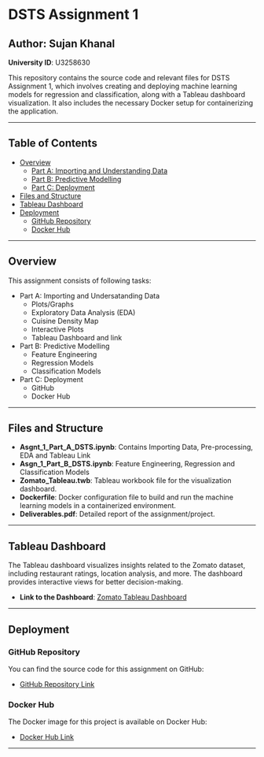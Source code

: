 # DSTS Assignment 1

## Author: Sujan Khanal  
**University ID**: U3258630  

This repository contains the source code and relevant files for DSTS Assignment 1, which involves creating and deploying machine learning models for regression and classification, along with a Tableau dashboard visualization. It also includes the necessary Docker setup for containerizing the application.

---

## Table of Contents
- [Overview](#overview)
  - [Part A: Importing and Understanding Data](#part-a-importing-and-understanding-data)
  - [Part B: Predictive Modelling](#part-b-predictive-modelling)
  - [Part C: Deployment](#part-c-deployment)
- [Files and Structure](#files-and-structure)
- [Tableau Dashboard](#tableau-dashboard)
- [Deployment](#deployment)
  - [GitHub Repository](#github-repository)
  - [Docker Hub](#docker-hub)

---

## Overview

This assignment consists of following tasks:
- Part A: Importing and Undersatanding Data
    - Plots/Graphs
    - Exploratory Data Analysis (EDA)
    - Cuisine Density Map
    - Interactive Plots
    - Tableau Dashboard and link
- Part B: Predictive Modelling
    - Feature Engineering
    - Regression Models
    - Classification Models
- Part C: Deployment
    - GitHub
    - Docker Hub

---

## Files and Structure

- **Asgnt_1_Part_A_DSTS.ipynb**: Contains Importing Data, Pre-processing, EDA and Tableau Link
- **Asgn_1_Part_B_DSTS.ipynb**: Feature Engineering, Regression and Classification Models
- **Zomato_Tableau.twb**: Tableau workbook file for the visualization dashboard.
- **Dockerfile**: Docker configuration file to build and run the machine learning models in a containerized environment.
- **Deliverables.pdf**: Detailed report of the assignment/project.

---

## Tableau Dashboard

The Tableau dashboard visualizes insights related to the Zomato dataset, including restaurant ratings, location analysis, and more. The dashboard provides interactive views for better decision-making.

- **Link to the Dashboard**: [Zomato Tableau Dashboard](https://public.tableau.com/views/Zomato_Tableau_17276124085530/Dashboard2?:language=en-US&publish=yes&:sid=&:redirect=auth&:display_count=n&:origin=viz_share_link)

---

## Deployment

### GitHub Repository

You can find the source code for this assignment on GitHub:
- [GitHub Repository Link](https://github.com/skhanal0313/DSTS_assignment_1.git)

### Docker Hub

The Docker image for this project is available on Docker Hub:
- [Docker Hub Link](https://hub.docker.com/repository/docker/skhanal0313/dsts_assignment)

---

